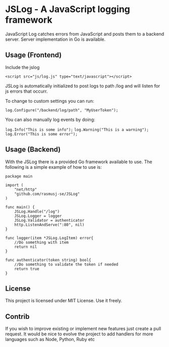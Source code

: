 # JSLog - A JavaScript logging framework

JavaScript Log catches errors from JavaScript and posts them to a backend server.
Server implementation in Go is available.

## Usage (Frontend)

Include the jslog

`<script src="js/log.js" type="text/javascript"></script>`

JSLog is automatically initialized to post logs to path /log and will listen for js errors that occurr.

To change to custom settings you can run:

`log.Configure("/backend/log/path", "MyUserToken");`

You can also manually log events by doing:

`log.Info("This is some info");`
`log.Warning("This is a warning");`
`log.Error("This is some error");`

## Usage (Backend)

With the JSLog there is a provided Go framework available to use.
The following is a simple example of how to use is:

```
package main

import (
    "net/http"
    "github.com/rasmusj-se/JSLog"
)

func main() {
    JSLog.Handle("/log")
    JSLog.Logger = logger
    JSLog.Validator = authenticator
    http.ListenAndServe(":80", nil)
}

func logger(item *JSLog.LogItem) error{
    //Do something with item
    return nil
}

func authenticator(token string) bool{
    //Do something to validate the token if needed
    return true
}
```

## License

This project is licensed under MIT License. Use it freely.

## Contrib

If you wish to improve existing or implement new features just create a pull request.
It would be nice to evolve the project to add handlers for more languages such as Node, Python, Ruby etc 
